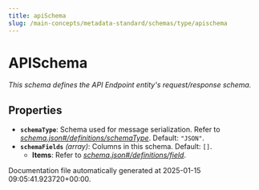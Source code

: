 ```yaml
---
title: apiSchema
slug: /main-concepts/metadata-standard/schemas/type/apischema
---
```


# APISchema

*This schema defines the API Endpoint entity's request/response schema.*

## Properties

- **`schemaType`**: Schema used for message serialization. Refer to *[schema.json#/definitions/schemaType](#hema.json#/definitions/schemaType)*. Default: `"JSON"`.
- **`schemaFields`** *(array)*: Columns in this schema. Default: `[]`.
  - **Items**: Refer to *[schema.json#/definitions/field](#hema.json#/definitions/field)*.


Documentation file automatically generated at 2025-01-15 09:05:41.923720+00:00.
